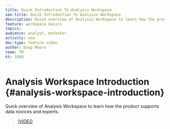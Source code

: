 ```yaml
---
title: Quick Introduction To Analysis Workspace 
seo-title: Quick Introduction To Analysis Workspace 
description: Quick overview of Analysis Workspace to learn how the product supports data novices and experts.
feature: workspace basics
topics: 
audience: analyst, marketer
activity: use
doc-type: feature video
author: Doug Moore
team: TM
kt: 3268
---
```


# Analysis Workspace Introduction {#analysis-workspace-introduction}

Quick overview of Analysis Workspace to learn how the product supports data novices and experts.

>[!VIDEO](https://video.tv.adobe.com/v/28165/?quality=12)
